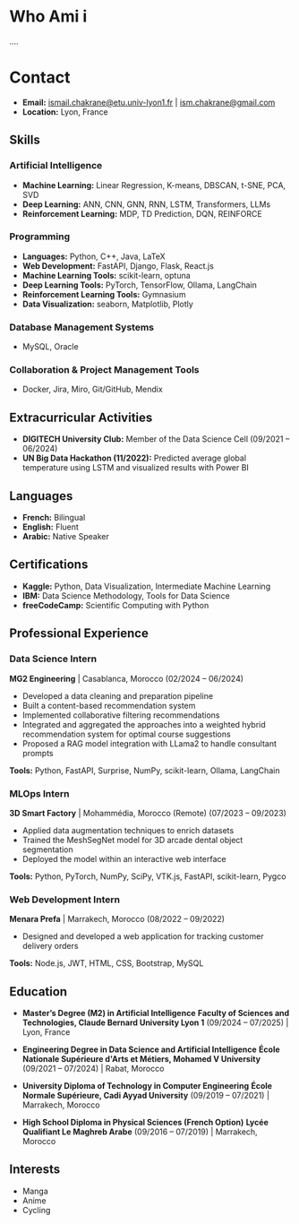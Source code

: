 # Who Ami i

....

# Contact

- **Email:** [ismail.chakrane@etu.univ-lyon1.fr](mailto:ismail.chakrane@etu.univ-lyon1.fr) | [ism.chakrane@gmail.com](mailto:ism.chakrane@gmail.com)
- **Location:** Lyon, France

## Skills

### Artificial Intelligence
- **Machine Learning:** Linear Regression, K-means, DBSCAN, t-SNE, PCA, SVD
- **Deep Learning:** ANN, CNN, GNN, RNN, LSTM, Transformers, LLMs
- **Reinforcement Learning:** MDP, TD Prediction, DQN, REINFORCE

### Programming
- **Languages:** Python, C++, Java, LaTeX
- **Web Development:** FastAPI, Django, Flask, React.js
- **Machine Learning Tools:** scikit-learn, optuna
- **Deep Learning Tools:** PyTorch, TensorFlow, Ollama, LangChain
- **Reinforcement Learning Tools:** Gymnasium
- **Data Visualization:** seaborn, Matplotlib, Plotly

### Database Management Systems
- MySQL, Oracle

### Collaboration & Project Management Tools
- Docker, Jira, Miro, Git/GitHub, Mendix

## Extracurricular Activities
- **DIGITECH University Club:** Member of the Data Science Cell (09/2021 – 06/2024)
- **UN Big Data Hackathon (11/2022):** Predicted average global temperature using LSTM and visualized results with Power BI

## Languages
- **French:** Bilingual
- **English:** Fluent
- **Arabic:** Native Speaker

## Certifications
- **Kaggle:** Python, Data Visualization, Intermediate Machine Learning
- **IBM:** Data Science Methodology, Tools for Data Science
- **freeCodeCamp:** Scientific Computing with Python

## Professional Experience

### Data Science Intern
**MG2 Engineering** | Casablanca, Morocco (02/2024 – 06/2024)
- Developed a data cleaning and preparation pipeline
- Built a content-based recommendation system
- Implemented collaborative filtering recommendations
- Integrated and aggregated the approaches into a weighted hybrid recommendation system for optimal course suggestions
- Proposed a RAG model integration with LLama2 to handle consultant prompts

**Tools:** Python, FastAPI, Surprise, NumPy, scikit-learn, Ollama, LangChain

### MLOps Intern
**3D Smart Factory** | Mohammédia, Morocco (Remote) (07/2023 – 09/2023)
- Applied data augmentation techniques to enrich datasets
- Trained the MeshSegNet model for 3D arcade dental object segmentation
- Deployed the model within an interactive web interface

**Tools:** Python, PyTorch, NumPy, SciPy, VTK.js, FastAPI, scikit-learn, Pygco

### Web Development Intern
**Menara Prefa** | Marrakech, Morocco (08/2022 – 09/2022)
- Designed and developed a web application for tracking customer delivery orders

**Tools:** Node.js, JWT, HTML, CSS, Bootstrap, MySQL

## Education
- **Master’s Degree (M2) in Artificial Intelligence**
  **Faculty of Sciences and Technologies, Claude Bernard University Lyon 1**
  (09/2024 – 07/2025) | Lyon, France

- **Engineering Degree in Data Science and Artificial Intelligence**
  **École Nationale Supérieure d'Arts et Métiers, Mohamed V University**
  (09/2021 – 07/2024) | Rabat, Morocco

- **University Diploma of Technology in Computer Engineering**
  **École Normale Supérieure, Cadi Ayyad University**
  (09/2019 – 07/2021) | Marrakech, Morocco

- **High School Diploma in Physical Sciences (French Option)**
  **Lycée Qualifiant Le Maghreb Arabe**
  (09/2016 – 07/2019) | Marrakech, Morocco

## Interests
- Manga
- Anime
- Cycling

